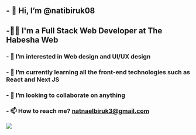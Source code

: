 ## - 👋 Hi, I’m @natibiruk08
## -👨‍💻 I'm a Full Stack Web Developer at The Habesha Web
### - 👀 I’m interested in Web design and UI/UX design
### - 🌱 I’m currently learning all the front-end technologies such as React and Next JS
### - 💞️ I’m looking to collaborate on anything
### - 📫 How to reach me? natnaelbiruk3@gmail.com 
<!---
natibiruk08/natibiruk08 is a ✨ special ✨ repository because its `README.md` (this file) appears on your GitHub profile.
You can click the Preview link to take a look at your changes.
--->
[![](https://visitcount.itsvg.in/api?id=natibiruk08&label=Profile%20Views&color=1&icon=5&pretty=true)](https://visitcount.itsvg.in)
